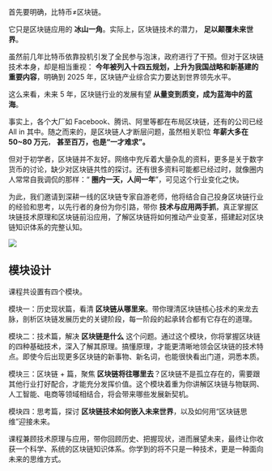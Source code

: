 首先要明确，比特币≠区块链。

它只是区块链应用的 **冰山一角**。实际上，区块链技术的潜力， **足以颠覆未来世界**。

虽然前几年比特币依靠投机引发了全民参与泡沫，政府进行了干预。但对于区块链技术本身，却是相当重视： **今年被列入十四五规划，上升为我国战略和新基建的重要内容**，明确到 2025 年，区块链产业综合实力要达到世界领先水平。

这么来看，未来 5 年，区块链行业的发展有望 **从量变到质变，成为蓝海中的蓝海**。

事实上，各个大厂如 Facebook、腾讯、阿里等都在布局区块链，还有的公司已经 All in 其中。随之而来的，是区块链人才断层问题，虽然相关职位 **年薪大多在 50~80 万元**， **甚至百万，也是“一才难求”。**

但对于初学者，区块链并不友好。网络中充斥着大量杂乱的资料，更多是关于数字货币的讨论，缺少对区块链共性的探讨。还有很多资料可能都已经过时，就像圈内人常常自我调侃的那样：“ **圈内一天，人间一年**”，可见这个行业变化之快。

为此，我们邀请到深耕一线的区块链专家自游老师，他将结合自己投身区块链行业的经验和思考，以先行者的身份为你引路，带你 **技术与应用两手抓**，真正掌握区块链技术原理和区块链前沿应用，了解区块链将如何推动产业变革，搭建起对区块链知识体系的完整认知。

![](https://static001.geekbang.org/resource/image/b9/80/b91de92f93e88159b4c8559443064580.jpg)

## 模块设计

课程共设置有四个模块。

模块一：历史现状篇，看清 **区块链从哪里来**。带你理清区块链核心技术的来龙去脉，剖析区块链发展历史的关键阶段，每一阶段的起承转合都有它存在的道理。

模块二：技术篇，解决 **区块链是什么** 这个问题。通过这个模块，你将掌握区块链的四种基础技术，深入了解其原理。搞懂原理，才能更清晰地领会区块链的技术特点。即使今后出现更多区块链的新事物、新名词，也能很快看出门道，洞悉本质。

模块三：区块链 \+ 篇，聚焦 **区块链将往哪里去**？区块链不是孤立存在的，需要跟其他行业打好配合，才能充分发挥价值。这个模块着重为你讲解区块链与物联网、人工智能、电商等领域相结合，将会带来哪些发展新契机。

模块四：思考篇，探讨 **区块链技术如何嵌入未来世界**，以及如何用“区块链思维”迎接未来。

课程兼顾技术原理与应用，带你回顾历史、把握现状，进而展望未来，最终让你收获一个科学、系统的区块链知识体系。你学到的将不只是一种技术，更是一种面向未来的思维方式。